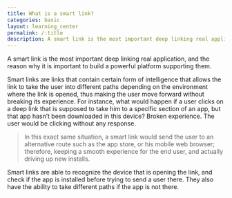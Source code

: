 ```yaml
---
title: What is a smart link?
categories: basic
layout: learning_center
permalink: /:title
description: A smart link is the most important deep linking real application, and the reason why it is important to build a powerful platform supporting them.
---
```


A smart link is the most important deep linking real application, and the reason why it is important to build a powerful platform supporting them.

Smart links are links that contain certain form of intelligence that allows the link to take the user into different paths depending on the environment where the link is opened, thus making the user move forward without breaking its experience. For instance, what would happen if a user clicks on a deep link that is supposed to take him to a specific section of an app, but that app hasn’t been downloaded in this device? Broken experience. The user would be clicking without any response.

> In this exact same situation, a smart link would send the user to an alternative route such as the app store, or his mobile web browser; therefore, keeping a smooth experience for the end user, and actually driving up new installs.

Smart links are able to recognize the device that is opening the link, and check if the app is installed before trying to send a user there. They also have the ability to take different paths if the app is not there.



